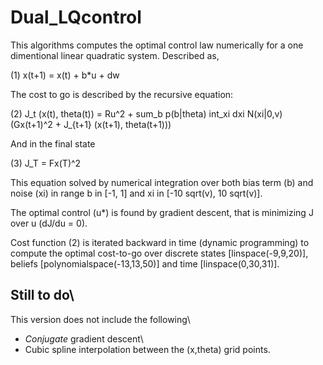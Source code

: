 # Dual_LQcontrol

This algorithms computes the optimal control law numerically for a one dimentional linear quadratic system. Described as,

(1) x(t+1) = x(t) + b*u + dw

The cost to go is described by the recursive equation:

(2) J_t (x(t), theta(t)) = Ru^2 + sum_b p(b|theta) int_xi dxi N(xi|0,v) (Gx(t+1)^2 + J_{t+1} (x(t+1), theta(t+1)))

And in the final state

(3) J_T = Fx(T)^2

This equation solved by numerical integration over both bias term (b) and noise (xi) in range b in [-1, 1] and xi in [-10 sqrt(v), 10 sqrt(v)].

The optimal control (u*) is found by gradient descent, that is minimizing J over u (dJ/du = 0). 

Cost function (2) is iterated backward in time (dynamic programming) to compute the optimal cost-to-go over discrete states [linspace(-9,9,20)], beliefs [polynomialspace(-13,13,50)] and time [linspace(0,30,31)].


## Still to do\\
This version does not include the following\\
* *Conjugate* gradient descent\\
* Cubic spline interpolation between the (x,theta) grid points.

